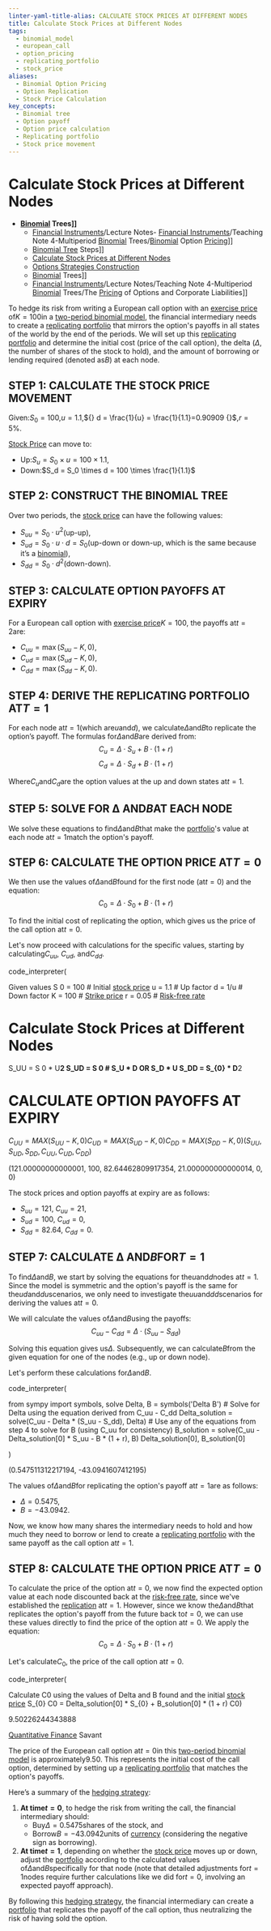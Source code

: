```yaml
---
linter-yaml-title-alias: CALCULATE STOCK PRICES AT DIFFERENT NODES
title: Calculate Stock Prices at Different Nodes
tags:
  - binomial_model
  - european_call
  - option_pricing
  - replicating_portfolio
  - stock_price
aliases:
  - Binomial Option Pricing
  - Option Replication
  - Stock Price Calculation
key_concepts:
  - Binomial tree
  - Option payoff
  - Option price calculation
  - Replicating portfolio
  - Stock price movement
---
```


# Calculate Stock Prices at Different Nodes

- **[Binomial](Teaching%20Note%204-Multiperiod%20[[A%20Real-Life%20Option%20Pricing%20Exercise) Trees]]**
	- [Financial Instruments]([[A%20Practical%20Guide%20for%20Actuaries%20and%20other%20Business%20Professionals.)/Lecture Notes- [Financial Instruments](../../A%20Practical%20Guide%20for%20Actuaries%20and%20other%20Business%20Professionals..md)/Teaching Note 4-Multiperiod [Binomial](../../../Financial%20Markets/Financial%20Engineering%20and%20Arbitrage%20in%20the%20Financial%20Markets/PART%20I%20RELATIVE%20VALUE%20BUILDING%20BLOCKS/Chapter%205%20Options%20on%20Prices%20and%20Hedge-Based%20Valuation/A%20Real-Life%20Option%20Pricing%20Exercise.md) Trees/[Binomial](../../../Financial%20Markets/Financial%20Engineering%20and%20Arbitrage%20in%20the%20Financial%20Markets/PART%20I%20RELATIVE%20VALUE%20BUILDING%20BLOCKS/Chapter%205%20Options%20on%20Prices%20and%20Hedge-Based%20Valuation/A%20Real-Life%20Option%20Pricing%20Exercise.md) Option [Pricing](../../../Financial%20Markets/Fixed%20Income%20Securities%20Tools%20for%20Today's%20Markets/Chapter%207/Arbitrage%20Pricing%20of%20Derivatives.md)]]
	- [Binomial Tree]([[Rate%20and%20Price%20Trees) Steps]]
	- [Calculate Stock Prices at Different Nodes](.md)
	- [Options Strategies Construction](Options%20Strategies%20Construction.md)
	- [Binomial](Teaching%20Note%204-Multiperiod%20[[A%20Real-Life%20Option%20Pricing%20Exercise) Trees]]
	- [Financial Instruments]([[A%20Practical%20Guide%20for%20Actuaries%20and%20other%20Business%20Professionals.)/Lecture Notes/Teaching Note 4-Multiperiod [Binomial](../../../Financial%20Markets/Financial%20Engineering%20and%20Arbitrage%20in%20the%20Financial%20Markets/PART%20I%20RELATIVE%20VALUE%20BUILDING%20BLOCKS/Chapter%205%20Options%20on%20Prices%20and%20Hedge-Based%20Valuation/A%20Real-Life%20Option%20Pricing%20Exercise.md) Trees/The [Pricing](../../../Financial%20Markets/Fixed%20Income%20Securities%20Tools%20for%20Today's%20Markets/Chapter%207/Arbitrage%20Pricing%20of%20Derivatives.md) of Options and Corporate Liabilities]]

To hedge its risk from writing a European call option with an [exercise price](../../../Financial%20Markets/Financial%20Asset%20Pricing%20Theory%20Overview/Chapter%2012%20-%20Derivatives/Options.md) of$K = 100$in a [two-period binomial model](../../Financial%20Derivatives%20and%20Quantitative%20Methods/The%20T₁%20-period%20Binomial%20Model.md),  the financial intermediary needs to create a [replicating portfolio](../../../Pricing%20Forwards,%20Futures,%20Bonds,%20Swaps,%20Swaptions,%20Caps%20and%20Floors%20under%20No-Arbitrage%20and%20Risk-Neutral%20Pricing.md) that mirrors the option's payoffs in all states of the world by the end of the periods. We will set up this [replicating portfolio](../../../Pricing%20Forwards,%20Futures,%20Bonds,%20Swaps,%20Swaptions,%20Caps%20and%20Floors%20under%20No-Arbitrage%20and%20Risk-Neutral%20Pricing.md) and determine the initial cost (price of the call option),  the delta ($\Delta$,  the number of shares of the stock to hold),  and the amount of borrowing or lending required (denoted as$B$) at each node.

## STEP 1: CALCULATE THE STOCK PRICE MOVEMENT

Given:$S_0 = 100$,$u = 1.1$,${} d = \frac{1}{u} = \frac{1}{1.1}=0.90909 {}$,${} r = 5\%$.

[Stock Price](../../../Financial%20Engineering/Derivatives/Part%20IV%20-%20Options/Chapter%2016%20-%20Black–Scholes%20Model.md) can move to:

- Up:$S_u = S_0 \times u = 100 \times 1.1$,
- Down:$S_d = S_0 \times d = 100 \times \frac{1}{1.1}$

## STEP 2: CONSTRUCT THE BINOMIAL TREE

Over two periods,  the [stock price](../../../Financial%20Engineering/Derivatives/Part%20IV%20-%20Options/Chapter%2016%20-%20Black–Scholes%20Model.md) can have the following values:

- $S_{uu} = S_0 \cdot u^2$(up-up),
- $S_{ud} = S_0 \cdot u \cdot d = S_0$(up-down or down-up,  which is the same because it’s a [binomial](../../../Financial%20Markets/Financial%20Engineering%20and%20Arbitrage%20in%20the%20Financial%20Markets/PART%20I%20RELATIVE%20VALUE%20BUILDING%20BLOCKS/Chapter%205%20Options%20on%20Prices%20and%20Hedge-Based%20Valuation/A%20Real-Life%20Option%20Pricing%20Exercise.md)),
- $S_{dd} = S_0 \cdot d^2$(down-down).

## STEP 3: CALCULATE OPTION PAYOFFS AT EXPIRY

For a European call option with [exercise price](../../../Financial%20Markets/Financial%20Asset%20Pricing%20Theory%20Overview/Chapter%2012%20-%20Derivatives/Options.md)$K = 100$,  the payoffs at$t=2$are:

- $C_{uu} = \max(S_{uu} - K,    0)$,
- $C_{ud} = \max(S_{ud} - K,    0)$,
- $C_{dd} = \max(S_{dd} - K,    0)$.

## STEP 4: DERIVE THE REPLICATING PORTFOLIO AT$T=1$

For each node at$t=1$(which are$u$and$d$),  we calculate$\Delta$and$B$to replicate the option’s payoff. The formulas for$\Delta$and$B$are derived from:
$$C_u = \Delta \cdot S_u + B \cdot (1+r)$$
$$C_d = \Delta \cdot S_d + B \cdot (1+r)$$

Where$C_u$and$C_d$are the option values at the up and down states at$t=1$.

## STEP 5: SOLVE FOR Δ AND$B$AT EACH NODE

We solve these equations to find$\Delta$and$B$that make the [portfolio](../../../Advanced%20Investments/An%20Asset%20Allocation%20Primer.md)'s value at each node at$t=1$match the option's payoff.

## STEP 6: CALCULATE THE OPTION PRICE AT$T=0$

We then use the values of$\Delta$and$B$found for the first node (at$t=0$) and the equation:
$$C_0 = \Delta \cdot S_0 + B \cdot (1+r)$$

To find the initial cost of replicating the option,  which gives us the price of the call option at$t=0$.

Let's now proceed with calculations for the specific values,  starting by calculating$C_{uu}$,  $C_{ud}$,  and$C_{dd}$.

code_interpreter(

 Given values S 0 = 100 # Initial [stock price](../../../Financial%20Engineering/Derivatives/Part%20IV%20-%20Options/Chapter%2016%20-%20Black–Scholes%20Model.md) u = 1.1 # Up factor d = 1/u # Down factor K = 100 # [Strike price](../../../Financial%20Markets/Financial%20Engineering%20and%20Arbitrage%20in%20the%20Financial%20Markets/PART%20I%20RELATIVE%20VALUE%20BUILDING%20BLOCKS/Chapter%205%20Options%20on%20Prices%20and%20Hedge-Based%20Valuation/Call%20and%20Put%20Payoffs%20at%20Expiry.md) r = 0.05 # [Risk-free rate](../../Black%20Scholes%20Derivation.md)

# Calculate Stock Prices at Different Nodes

S_UU = S 0 * U**2 S_UD = S 0 #
S_U * D OR S_D * U S_DD = S_{0} * D**2

# CALCULATE OPTION PAYOFFS AT EXPIRY
$C_{UU} = MAX(S_{UU} - K,    0)$$C_{UD} = MAX(S_{UD} - K,    0)$$C_{DD} = MAX(S_{DD} - K,    0)$$(S_{UU},    S_{UD},    S_{DD},    C_{UU},    C_{UD},    C_{DD})$

(121.00000000000001,  100,  82.64462809917354,  21.000000000000014,  0,  0)

The stock prices and option payoffs at expiry are as follows:

- $S_{uu} = 121$,  $C_{uu} = 21$,
- $S_{ud} = 100$,  $C_{ud} = 0$,
- $S_{dd} = 82.64$,  $C_{dd} = 0$.

## STEP 7: CALCULATE Δ AND$B$FOR$T=1$

To find$\Delta$and$B$,  we start by solving the equations for the$u$and$d$nodes at$t=1$. Since the model is symmetric and the option's payoff is the same for the$ud$and$du$scenarios,  we only need to investigate the$uu$and$dd$scenarios for deriving the values at$t=0$.

We will calculate the values of$\Delta$and$B$using the payoffs:
$$C_{uu} - C_{dd} = \Delta \cdot (S_{uu} - S_{dd})$$

Solving this equation gives us$\Delta$. Subsequently,  we can calculate$B$from the given equation for one of the nodes (e.g.,  up or down node).

Let's perform these calculations for$\Delta$and$B$.

code_interpreter(

from sympy import symbols,  solve Delta,  B = symbols('Delta B') # Solve for Delta using the equation derived from C_uu - C_dd Delta_solution = solve(C_uu - Delta * (S_uu - S_dd),  Delta) # Use any of the equations from step 4 to solve for B (using C_uu for consistency) B_solution = solve(C_uu - Delta_solution[0] * S_uu - B * (1 + r),  B) Delta_solution[0],  B_solution[0]

)

(0.547511312217194,  -43.0941607412195)

The values of$\Delta$and$B$for replicating the option's payoff at$t=1$are as follows:

- $\Delta = 0.5475$,
- $B = -43.0942$.

Now,  we know how many shares the intermediary needs to hold and how much they need to borrow or lend to create a [replicating portfolio](../../../Pricing%20Forwards,%20Futures,%20Bonds,%20Swaps,%20Swaptions,%20Caps%20and%20Floors%20under%20No-Arbitrage%20and%20Risk-Neutral%20Pricing.md) with the same payoff as the call option at$t=1$.

## STEP 8: CALCULATE THE OPTION PRICE AT$T=0$

To calculate the price of the option at$t=0$,  we now find the expected option value at each node discounted back at the [risk-free rate](../../Black%20Scholes%20Derivation.md),  since we've established the [replication](../../Financial%20Derivatives%20and%20Quantitative%20Methods/Forward%20and%20Futures%20Contracts.md) at$t=1$. However,  since we know the$\Delta$and$B$that replicates the option's payoff from the future back to$t=0$,  we can use these values directly to find the price of the option at$t=0$. We apply the equation:
$$C_0 = \Delta \cdot S_0 + B \cdot (1 + r)$$

Let's calculate$C_0$,  the price of the call option at$t=0$.

code_interpreter(

Calculate C0 using the values of Delta and B found and the initial [stock price](../../../Financial%20Engineering/Derivatives/Part%20IV%20-%20Options/Chapter%2016%20-%20Black–Scholes%20Model.md) S_{0}
C0 = Delta_solution[0] * S_{0} + B_solution[0] * (1 + r) C0)

9.50226244343888

[Quantitative Finance](../../../Course%20Notes/Quantitative%20Trading%20Strategies%20Lecture%20Notes.md) Savant

The price of the European call option at$t=0$in this [two-period binomial model](../../Financial%20Derivatives%20and%20Quantitative%20Methods/The%20T₁%20-period%20Binomial%20Model.md) is approximately$9.50$. This represents the initial cost of the call option,  determined by setting up a [replicating portfolio](../../../Pricing%20Forwards,%20Futures,%20Bonds,%20Swaps,%20Swaptions,%20Caps%20and%20Floors%20under%20No-Arbitrage%20and%20Risk-Neutral%20Pricing.md) that matches the option's payoffs.

Here’s a summary of the [hedging strategy](../Teaching%20Note%203%20Swaps-%20Financial%20Instruments/The%20Value%20of%20the%20Swap%20Contract%20after%20Initiation.md):

1. **At time$t=0$**,  to hedge the risk from writing the call,  the financial intermediary should:
	 - Buy$\Delta = 0.5475$shares of the stock,  and
	 - Borrow$B = -43.0942$units of [currency](../Teaching%20Note%201-%20Forward%20Rates%20Agreement/Forwards%20and%20Futures%20Notes.md) (considering the negative sign as borrowing).
1. **At time$t=1$**,  depending on whether the [stock price](../../../Financial%20Engineering/Derivatives/Part%20IV%20-%20Options/Chapter%2016%20-%20Black–Scholes%20Model.md) moves up or down,  adjust the [portfolio](../../../Advanced%20Investments/An%20Asset%20Allocation%20Primer.md) according to the calculated values of$\Delta$and$B$specifically for that node (note that detailed adjustments for$t=1$nodes require further calculations like we did for$t=0$,  involving an expected payoff approach).

By following this [hedging strategy](../Teaching%20Note%203%20Swaps-%20Financial%20Instruments/The%20Value%20of%20the%20Swap%20Contract%20after%20Initiation.md),  the financial intermediary can create a [portfolio](../../../Advanced%20Investments/An%20Asset%20Allocation%20Primer.md) that replicates the payoff of the call option,  thus neutralizing the risk of having sold the option.